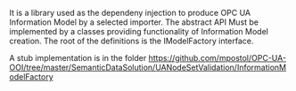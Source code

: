 It is a library used as the dependeny injection to produce OPC UA Information Model by a selected importer. The abstract API Must be implemented by a classes providing functionality of Information Model creation.
The root of the definitions is the IModelFactory interface.

A stub implementation is in the folder 
https://github.com/mpostol/OPC-UA-OOI/tree/master/SemanticDataSolution/UANodeSetValidation/InformationModelFactory
